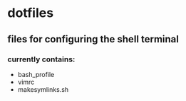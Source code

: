 # dotfiles
## files for configuring the shell terminal

### currently contains:
* bash_profile
* vimrc
* makesymlinks.sh
